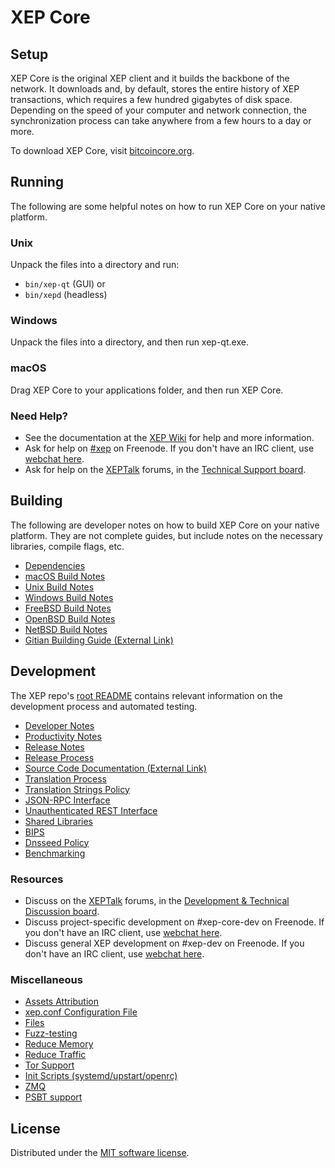 XEP Core
=============

Setup
---------------------
XEP Core is the original XEP client and it builds the backbone of the network. It downloads and, by default, stores the entire history of XEP transactions, which requires a few hundred gigabytes of disk space. Depending on the speed of your computer and network connection, the synchronization process can take anywhere from a few hours to a day or more.

To download XEP Core, visit [bitcoincore.org](https://bitcoincore.org/en/download/).

Running
---------------------
The following are some helpful notes on how to run XEP Core on your native platform.

### Unix

Unpack the files into a directory and run:

- `bin/xep-qt` (GUI) or
- `bin/xepd` (headless)

### Windows

Unpack the files into a directory, and then run xep-qt.exe.

### macOS

Drag XEP Core to your applications folder, and then run XEP Core.

### Need Help?

* See the documentation at the [XEP Wiki](https://en.xep.it/wiki/Main_Page)
for help and more information.
* Ask for help on [#xep](https://webchat.freenode.net/#xep) on Freenode. If you don't have an IRC client, use [webchat here](https://webchat.freenode.net/#xep).
* Ask for help on the [XEPTalk](https://bitcointalk.org/) forums, in the [Technical Support board](https://bitcointalk.org/index.php?board=4.0).

Building
---------------------
The following are developer notes on how to build XEP Core on your native platform. They are not complete guides, but include notes on the necessary libraries, compile flags, etc.

- [Dependencies](dependencies.md)
- [macOS Build Notes](build-osx.md)
- [Unix Build Notes](build-unix.md)
- [Windows Build Notes](build-windows.md)
- [FreeBSD Build Notes](build-freebsd.md)
- [OpenBSD Build Notes](build-openbsd.md)
- [NetBSD Build Notes](build-netbsd.md)
- [Gitian Building Guide (External Link)](https://github.com/xep-core/docs/blob/master/gitian-building.md)

Development
---------------------
The XEP repo's [root README](/README.md) contains relevant information on the development process and automated testing.

- [Developer Notes](developer-notes.md)
- [Productivity Notes](productivity.md)
- [Release Notes](release-notes.md)
- [Release Process](release-process.md)
- [Source Code Documentation (External Link)](https://doxygen.bitcoincore.org/)
- [Translation Process](translation_process.md)
- [Translation Strings Policy](translation_strings_policy.md)
- [JSON-RPC Interface](JSON-RPC-interface.md)
- [Unauthenticated REST Interface](REST-interface.md)
- [Shared Libraries](shared-libraries.md)
- [BIPS](bips.md)
- [Dnsseed Policy](dnsseed-policy.md)
- [Benchmarking](benchmarking.md)

### Resources
* Discuss on the [XEPTalk](https://bitcointalk.org/) forums, in the [Development & Technical Discussion board](https://bitcointalk.org/index.php?board=6.0).
* Discuss project-specific development on #xep-core-dev on Freenode. If you don't have an IRC client, use [webchat here](https://webchat.freenode.net/#xep-core-dev).
* Discuss general XEP development on #xep-dev on Freenode. If you don't have an IRC client, use [webchat here](https://webchat.freenode.net/#xep-dev).

### Miscellaneous
- [Assets Attribution](assets-attribution.md)
- [xep.conf Configuration File](xep-conf.md)
- [Files](files.md)
- [Fuzz-testing](fuzzing.md)
- [Reduce Memory](reduce-memory.md)
- [Reduce Traffic](reduce-traffic.md)
- [Tor Support](tor.md)
- [Init Scripts (systemd/upstart/openrc)](init.md)
- [ZMQ](zmq.md)
- [PSBT support](psbt.md)

License
---------------------
Distributed under the [MIT software license](/COPYING).
